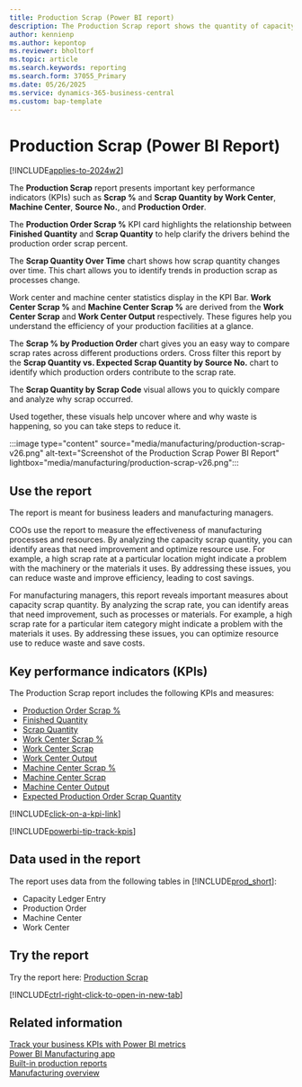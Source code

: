 ```yaml
---
title: Production Scrap (Power BI report)
description: The Production Scrap report shows the quantity of capacity scrap each month, with a breakdown by code, location, and item category.
author: kennienp
ms.author: kepontop
ms.reviewer: bholtorf
ms.topic: article
ms.search.keywords: reporting
ms.search.form: 37055_Primary
ms.date: 05/26/2025
ms.service: dynamics-365-business-central
ms.custom: bap-template
---
```


# Production Scrap (Power BI Report)

[!INCLUDE[applies-to-2024w2](includes/applies-to-2024w2.md)]

The **Production Scrap** report presents important key performance indicators (KPIs) such as **Scrap %** and **Scrap Quantity by Work Center**, **Machine Center**, **Source No.**, and **Production Order**.

The **Production Order Scrap %** KPI card highlights the relationship between **Finished Quantity** and **Scrap Quantity** to help clarify the drivers behind the production order scrap percent.

The **Scrap Quantity Over Time** chart shows how scrap quantity changes over time. This chart allows you to identify trends in production scrap as processes change.

Work center and machine center statistics display in the KPI Bar. **Work Center Scrap %** and **Machine Center Scrap %** are derived from the **Work Center Scrap** and **Work Center Output** respectively. These figures help you understand the efficiency of your production facilities at a glance.

The **Scrap % by Production Order** chart gives you an easy way to compare scrap rates across different productions orders. Cross filter this report by the **Scrap Quantity vs. Expected Scrap Quantity by Source No.** chart to identify which production orders contribute to the scrap rate.

The **Scrap Quantity by Scrap Code** visual allows you to quickly compare and analyze why scrap occurred.

Used together, these visuals help uncover where and why waste is happening, so you can take steps to reduce it.

:::image type="content" source="media/manufacturing/production-scrap-v26.png" alt-text="Screenshot of the Production Scrap Power BI Report" lightbox="media/manufacturing/production-scrap-v26.png":::

## Use the report

The report is meant for business leaders and manufacturing managers.

COOs use the report to measure the effectiveness of manufacturing processes and resources. By analyzing the capacity scrap quantity, you can identify areas that need improvement and optimize resource use. For example, a high scrap rate at a particular location might indicate a problem with the machinery or the materials it uses. By addressing these issues, you can reduce waste and improve efficiency, leading to cost savings.

For manufacturing managers, this report reveals important measures about capacity scrap quantity. By analyzing the scrap rate, you can identify areas that need improvement, such as processes or materials. For example, a high scrap rate for a particular item category might indicate a problem with the materials it uses. By addressing these issues, you can optimize resource use to reduce waste and save costs.

## Key performance indicators (KPIs)

The Production Scrap report includes the following KPIs and measures:

- [Production Order Scrap %](manufacturing-powerbi-kpis.md#production-order-scrap-percent)
- [Finished Quantity](manufacturing-powerbi-kpis.md#finished-quantity)
- [Scrap Quantity](manufacturing-powerbi-kpis.md#scrap-quantity)
- [Work Center Scrap %](manufacturing-powerbi-kpis.md#work-center-scrap-percent)
- [Work Center Scrap](manufacturing-powerbi-kpis.md#work-center-scrap)
- [Work Center Output](manufacturing-powerbi-kpis.md#work-center-output)
- [Machine Center Scrap %](manufacturing-powerbi-kpis.md#machine-center-scrap-percent)
- [Machine Center Scrap](manufacturing-powerbi-kpis.md#machine-center-scrap)
- [Machine Center Output](manufacturing-powerbi-kpis.md#machine-center-output)
- [Expected Production Order Scrap Quantity](manufacturing-powerbi-kpis.md#expected-production-order-scrap-quantity)

[!INCLUDE[click-on-a-kpi-link](includes/click-on-a-kpi-link.md)]

[!INCLUDE[powerbi-tip-track-kpis](includes/powerbi-tip-track-kpis.md)]

## Data used in the report

The report uses data from the following tables in [!INCLUDE[prod_short](includes/prod_short.md)]:

- Capacity Ledger Entry
- Production Order
- Machine Center
- Work Center

## Try the report

Try the report here: [Production Scrap](https://businesscentral.dynamics.com?page=37055)

[!INCLUDE[ctrl-right-click-to-open-in-new-tab](includes/ctrl-right-click-to-open-in-new-tab.md)]

## Related information

[Track your business KPIs with Power BI metrics](track-kpis-with-power-bi-metrics.md)  
[Power BI Manufacturing app](manufacturing-powerbi-app.md)  
[Built-in production reports](production-reports.md)  
[Manufacturing overview](production-manage-manufacturing.md)
